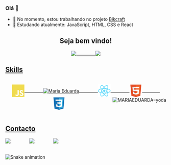 ### Olá 👋

<!--
**araujoeduarda/araujoeduarda** is a ✨ _special_ ✨ repository because its `README.md` (this file) appears on your GitHub profile.

-->

- 🔭 No momento, estou trabalhando no projeto [Bikcraft](https://araujoeduarda.github.io/bikcraft/)
- 🌱 Estudando atualmente: JavaScript, HTML, CSS e React 

<div align="center">
<h2> Seja bem vindo!</h2>
</div>

 <div align="center">
  <a href="https://github.com/araujoeduarda">
   <img align="center" height="170" src="https://github-readme-stats.vercel.app/api/top-langs/?username=araujoeduarda&layout=compact&langs_count=16&theme=dracula"/>
    &nbsp;&nbsp;&nbsp;&nbsp;&nbsp;&nbsp;&nbsp;&nbsp;&nbsp;&nbsp;&nbsp;&nbsp;&nbsp;
  <img align="center" src="https://github-readme-stats.vercel.app/api?username=araujoeduarda&show_icons=true&theme=dracula&include_all_commits=true&count_private=true&hide=issues"/>
</div>
 
 ## Skills
<div align="center"><br>
  <img height="40" align="center" alt="Maria Eduarda" height="30" width="40" src="https://raw.githubusercontent.com/devicons/devicon/master/icons/javascript/javascript-plain.svg">
 &nbsp;&nbsp;&nbsp;&nbsp;&nbsp;&nbsp;&nbsp;&nbsp;&nbsp;&nbsp;&nbsp;&nbsp;&nbsp;
 <img height="40" align="center" alt="Maria Eduarda" height="30" width="50" src="https://user-images.githubusercontent.com/113942221/215266874-f90aede2-5292-4e0b-9c50-8c1259cbd836.svg">
  &nbsp;&nbsp;&nbsp;&nbsp;&nbsp;&nbsp;&nbsp;&nbsp;&nbsp;&nbsp;&nbsp;&nbsp;&nbsp;
  <img height="40" align="center" alt="Maria Eduarda" height="30" width="40" src="https://raw.githubusercontent.com/devicons/devicon/master/icons/react/react-original.svg">
 &nbsp;&nbsp;&nbsp;&nbsp;&nbsp;&nbsp;&nbsp;&nbsp;&nbsp;&nbsp;&nbsp;&nbsp;&nbsp;
  <img height="40" align="center" alt="MARIAEDUARDA=HTML" height="30" width="40" src="https://raw.githubusercontent.com/devicons/devicon/master/icons/html5/html5-original.svg">
 &nbsp;&nbsp;&nbsp;&nbsp;&nbsp;&nbsp;&nbsp;&nbsp;&nbsp;&nbsp;&nbsp;&nbsp;&nbsp;
  <img height="40" align="center" alt="MARIAEDUARDA=CSS" height="30" width="40" src="https://raw.githubusercontent.com/devicons/devicon/master/icons/css3/css3-original.svg">
  <img align="right" height="180em" alt="MARIAEDUARDA=yoda" src="https://media.giphy.com/media/l44Qqz6gO6JiVV3pu/giphy.gif">

 
</div>


</br>

## Contacto 
<div> 
  <a href="https://www.linkedin.com/in/maria-eduarda-soares-araujo-b63313181/" target="_blank"><img src="https://img.shields.io/badge/-LinkedIn-%230077B5?style=for-the-badge&logo=linkedin&logoColor=white" target="_blank"></a> 
 &nbsp;&nbsp;&nbsp;&nbsp;&nbsp;&nbsp;&nbsp;&nbsp;&nbsp;&nbsp;&nbsp;&nbsp;&nbsp;
  <a href="https://instagram.com/mariaeduardaaraujc" target="_blank"><img src="https://img.shields.io/badge/-Instagram-%23E4405F?style=for-the-badge&logo=instagram&logoColor=white" target="_blank"></a>
  &nbsp;&nbsp;&nbsp;&nbsp;&nbsp;&nbsp;&nbsp;&nbsp;&nbsp;&nbsp;&nbsp;&nbsp;&nbsp;
  <a href = "mailto: maeduardaaraujo01@gmail.com"><img src="https://img.shields.io/badge/-Gmail-%23333?style=for-the-badge&logo=gmail&logoColor=white" target="_blank"></a>
 </br>
</br>
 
  ![Snake animation](https://github.com/araujoeduarda/araujoeduarda/blob/output/github-contribution-grid-snake.svg)
 
</div>
